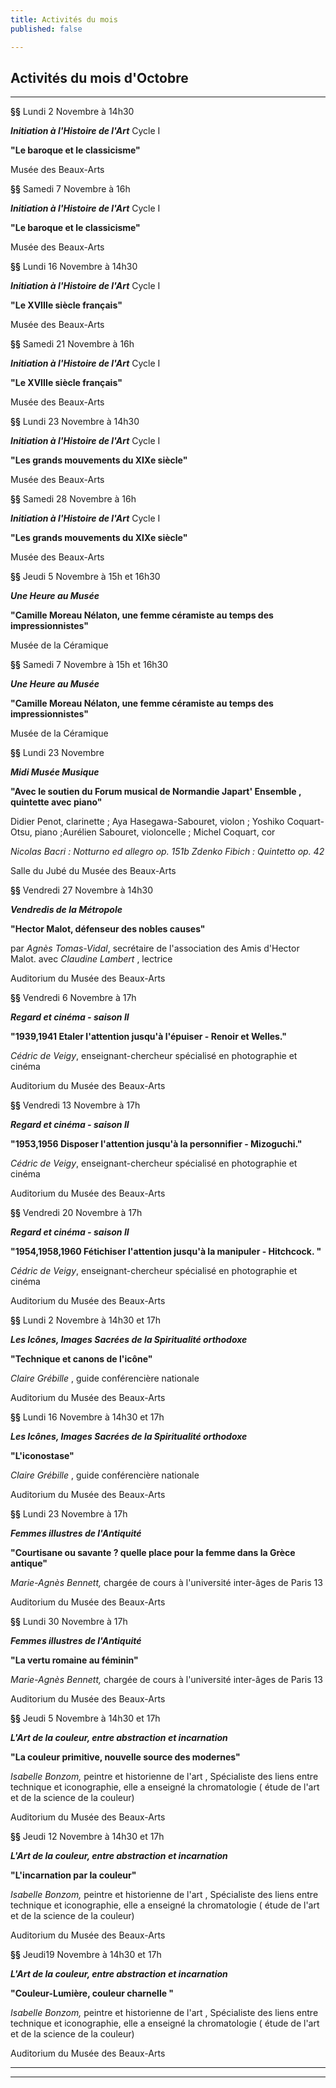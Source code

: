 ```yaml
---
title: Activités du mois
published: false

---
```

## Activités du mois d'Octobre

***

**§§**  Lundi 2 Novembre à 14h30

**_Initiation à l'Histoire de l'Art_**  Cycle I  

**"Le baroque et le classicisme"**  

Musée des Beaux-Arts  

**§§** Samedi 7 Novembre à 16h  

**_Initiation à l'Histoire de l'Art_**  Cycle I  

**"Le baroque et le classicisme"**  

Musée des Beaux-Arts 

**§§**  Lundi 16 Novembre à 14h30

**_Initiation à l'Histoire de l'Art_**  Cycle I  

**"Le XVIIIe siècle français"**  

Musée des Beaux-Arts  

 **§§** Samedi 21 Novembre à 16h  

**_Initiation à l'Histoire de l'Art_**  Cycle I  

**"Le XVIIIe siècle français"**  

Musée des Beaux-Arts   

  **§§**  Lundi 23 Novembre à 14h30

**_Initiation à l'Histoire de l'Art_**  Cycle I  

**"Les grands mouvements du XIXe siècle"**  

Musée des Beaux-Arts  

 **§§** Samedi 28 Novembre à 16h  

**_Initiation à l'Histoire de l'Art_**  Cycle I  

**"Les grands mouvements du XIXe siècle"**  

Musée des Beaux-Arts   

**§§**  Jeudi 5 Novembre à 15h et 16h30  

**_Une Heure au Musée_**  

**"Camille Moreau Nélaton, une femme céramiste au temps des impressionnistes"**  

Musée de la Céramique  

**§§** Samedi 7 Novembre à 15h et 16h30  

**_Une Heure au Musée_**  

**"Camille Moreau Nélaton, une femme céramiste au temps des impressionnistes"**  

Musée de la Céramique  

**§§** Lundi 23 Novembre 

**_Midi Musée Musique_**  

**"Avec le soutien du Forum musical de Normandie                                  Japart' Ensemble , quintette avec piano"**  

Didier Penot, clarinette ; Aya Hasegawa-Sabouret, violon ; Yoshiko Coquart-Otsu, piano ;Aurélien Sabouret, violoncelle ; Michel Coquart, cor  

_Nicolas Bacri : Notturno ed allegro op. 151b                                                Zdenko Fibich : Quintetto op. 42_   

Salle du Jubé du Musée des Beaux-Arts 

**§§** Vendredi 27 Novembre  à 14h30  

**_Vendredis de la Métropole_**

**"Hector Malot, défenseur des nobles causes"**   

par _Agnès Tomas-Vidal_, secrétaire de l'association des Amis d'Hector Malot.     avec _Claudine Lambert_ , lectrice  

Auditorium du Musée des Beaux-Arts  

**§§** Vendredi 6 Novembre à 17h  

**_Regard et cinéma - saison II_**  

**"1939,1941  Etaler l'attention jusqu'à l'épuiser   -   Renoir et Welles."**     

_Cédric de Veigy_, enseignant-chercheur spécialisé en photographie et cinéma

Auditorium du Musée des Beaux-Arts    

**§§** Vendredi 13 Novembre à 17h  

**_Regard et cinéma - saison II_**  

**"1953,1956  Disposer l'attention jusqu'à la personnifier  -  Mizoguchi."**     

_Cédric de Veigy_, enseignant-chercheur spécialisé en photographie et cinéma

Auditorium du Musée des Beaux-Arts  

**§§** Vendredi 20 Novembre à 17h  

**_Regard et cinéma - saison II_**  

**"1954,1958,1960 Fétichiser l'attention jusqu'à la manipuler  -  Hitchcock. "**     

_Cédric de Veigy_, enseignant-chercheur spécialisé en photographie et cinéma

Auditorium du Musée des Beaux-Arts   

**§§** Lundi 2 Novembre à 14h30 et 17h  

**_Les Icônes, Images Sacrées de la Spiritualité orthodoxe_**  

**"Technique et canons de l'icône"**  

_Claire Grébille_ , guide conférencière nationale  

Auditorium du Musée des Beaux-Arts     

 **§§** Lundi 16 Novembre à 14h30 et 17h  

**_Les Icônes, Images Sacrées de la Spiritualité orthodoxe_**  

**"L'iconostase"**  

_Claire Grébille_ , guide conférencière nationale  

Auditorium du Musée des Beaux-Arts    

**§§**  Lundi 23 Novembre à 17h  

**_Femmes illustres de l'Antiquité_**   

**"Courtisane ou savante ? quelle place pour la femme dans la Grèce antique"**   

_Marie-Agnès Bennett,_ chargée de cours à l'université inter-âges de Paris 13  

Auditorium du Musée des Beaux-Arts     

**§§**  Lundi 30 Novembre à 17h  

**_Femmes illustres de l'Antiquité_**   

**"La vertu romaine au féminin"**   

_Marie-Agnès Bennett,_ chargée de cours à l'université inter-âges de Paris 13  

Auditorium du Musée des Beaux-Arts  

**§§**   Jeudi 5 Novembre à 14h30 et 17h  

**_L'Art de la couleur, entre abstraction et incarnation_**

**"La couleur primitive, nouvelle source des modernes"**  

_Isabelle Bonzom,_ peintre et historienne de l'art , Spécialiste des liens entre technique et iconographie, elle a enseigné la chromatologie ( étude de l'art et de la science de la couleur)   

 Auditorium du Musée des Beaux-Arts   

**§§**   Jeudi 12 Novembre à 14h30 et 17h  

**_L'Art de la couleur, entre abstraction et incarnation_**

**"L'incarnation par la couleur"**  

_Isabelle Bonzom,_ peintre et historienne de l'art , Spécialiste des liens entre technique et iconographie, elle a enseigné la chromatologie ( étude de l'art et de la science de la couleur)   

 Auditorium du Musée des Beaux-Arts   

**§§**   Jeudi19 Novembre à 14h30 et 17h  

**_L'Art de la couleur, entre abstraction et incarnation_**

**"Couleur-Lumière, couleur charnelle "**  

_Isabelle Bonzom,_ peintre et historienne de l'art , Spécialiste des liens entre technique et iconographie, elle a enseigné la chromatologie ( étude de l'art et de la science de la couleur)   

 Auditorium du Musée des Beaux-Arts  

      

****

***